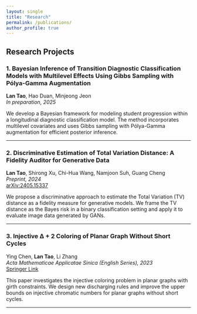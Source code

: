 ```yaml
---
layout: single
title: "Research"
permalink: /publications/
author_profile: true
---
```


## Research Projects


### 1. Bayesian Inference of Transition Diagnostic Classification Models with Multilevel Effects Using Gibbs Sampling with Pólya-Gamma Augmentation  
**Lan Tao**, Hao Duan, Minjeong Jeon  
*In preparation, 2025*

We develop a Bayesian framework for modeling student progression within a longitudinal diagnostic classification model. The method incorporates multilevel covariates and uses Gibbs sampling with Pólya-Gamma augmentation for efficient posterior inference.

---

### 2. Discriminative Estimation of Total Variation Distance: A Fidelity Auditor for Generative Data  
**Lan Tao**, Shirong Xu, Chi-Hua Wang, Namjoon Suh, Guang Cheng  
*Preprint, 2024*  
[arXiv:2405.15337](https://arxiv.org/abs/2405.15337)

We propose a discriminative approach to estimate the Total Variation (TV) distance as a fidelity measure for generative models. We frame the TV distance as the Bayes risk in a binary classification setting and apply it to evaluate image data generated by GANs.

---

### 3. Injective Δ + 2 Coloring of Planar Graph Without Short Cycles  
Ying Chen, **Lan Tao**, Li Zhang  
*Acta Mathematicae Applicatae Sinica (English Series), 2023*  
[Springer Link](https://link.springer.com/article/10.1007/s10255-023-1098-8)

This paper investigates the injective coloring problem in planar graphs with girth constraints. We design new discharging rules and improve the upper bounds on injective chromatic numbers for planar graphs without short cycles.

---

